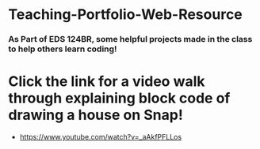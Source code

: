 # Teaching-Portfolio-Web-Resource

### As Part of EDS 124BR, some helpful projects made in the class to help others learn coding!

# Click the link for a video walk through explaining block code of drawing a house on Snap!
  - https://www.youtube.com/watch?v=_aAkfPFLLos

